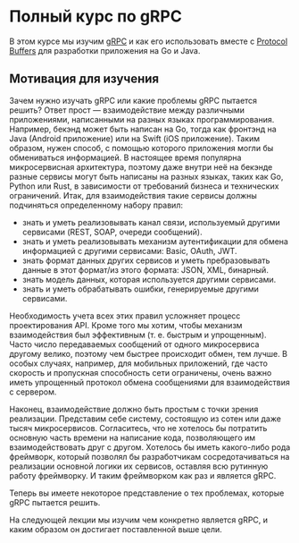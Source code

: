# Полный курс по gRPC
В этом курсе мы изучим [gRPC](https://ru.wikipedia.org/wiki/GRPC) и как его
использовать вместе с [Protocol Buffers](https://ru.wikipedia.org/wiki/Protocol_Buffers)
для разработки приложения на Go и Java.
## Мотивация для изучения
Зачем нужно изучать gRPC или какие проблемы gRPC пытается решить?
Ответ прост — взаимодействие между различными приложениями,
написанными на разных языках программирования. Например,
бекэнд может быть написан на Go, тогда как фронтэнд на Java
(Android приложение) или на Swift (iOS приложение).
Таким образом, нужен способ, с помощью которого приложения
могли бы обмениваться информацией.
В настоящее время популярна микросервисная архитектура,
поэтому даже внутри неё на бекэнде разные сервисы могут быть написаны на
разных языках, таких как Go, Python или Rust, в зависимости от требований
бизнеса и технических ограничений. Итак, для взаимодействия такие сервисы
должны подчиняться определенному набору правил:
* знать и уметь реализовывать канал связи, используемый другими сервисами
  (REST, SOAP, очереди сообщений).
* знать и уметь реализовывать механизм аутентификации для обмена
  информацией с другими сервисами: Basic, OAuth, JWT.
* знать формат данных других сервисов и уметь пребразовывать данные
  в этот формат/из этого формата: JSON, XML, бинарный.
* знать модель данных, которая используется другими сервисами.
* знать и уметь обрабатывать ошибки, генерируемые другими сервисами.

Необходимость учета всех этих правил усложняет процесс проектирования API.
Кроме того мы хотим, чтобы механизм взаимодействия был эффективным
(т. е. быстрым и упрощенным). Часто число передаваемых сообщений от
одного микросервиса другому велико, поэтому чем быстрее происходит
обмен, тем лучше.
В особых случаях, например, для мобильных приложений, где часто скорость
и пропускная способность сети ограничены, очень важно иметь упрощенный протокол
обмена сообщениями для взаимодействия с сервером.

Наконец, взаимодействие должно быть простым с точки зрения реализации.
Представим себе систему, состоящую из сотен или даже тысяч микросервисов.
Согласитесь, что не хотелось бы потратить основную часть времени на написание
кода, позволяющего им взаимодействовать друг с другом.
Хотелось бы иметь какого-либо рода фреймворк, который позволял бы разработчикам
сосредотачиваться на реализации основной логики их сервисов, оставляя всю
рутинную работу фреймворку. И таким фреймворком как раз и является gRPC.

Теперь вы имеете некоторое представление о тех проблемах, которые gRPC пытается
решить.

На следующей лекции мы изучим чем конкретно является gRPC, и каким образом он
достигает поставленной выше цели.